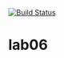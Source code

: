 [![Build Status](https://www.travis-ci.com/dgt20u186/lab06.svg?branch=main)](https://www.travis-ci.com/dgt20u186/lab06)

# lab06
